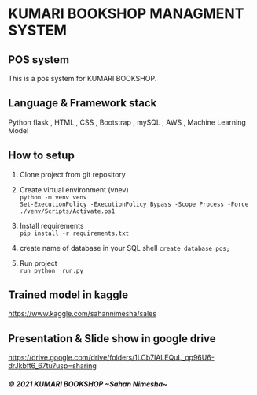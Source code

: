 # <B>KUMARI BOOKSHOP MANAGMENT SYSTEM </B>

## POS system
This is a pos system for KUMARI BOOKSHOP. 

## Language & Framework stack
 Python flask , HTML , CSS , Bootstrap , mySQL , AWS , Machine Learning Model

## How to setup
1. Clone project from git repository

2. Create virtual environment (vnev) <br />
   `
   python -m venv venv 
   `
   <br />
   `
   Set-ExecutionPolicy -ExecutionPolicy Bypass -Scope Process -Force
   `
   <br />
   `
   ./venv/Scripts/Activate.ps1
   `

3. Install requirements <br />
   `
   pip install -r requirements.txt
   `

4. create name of database in your SQL shell
   `
   create database pos;
   `

5. Run project<br/>
   `
   run python  run.py
   `

## Trained model in kaggle
https://www.kaggle.com/sahannimesha/sales

## Presentation & Slide show in google drive
https://drive.google.com/drive/folders/1LCb7lALEQuL_op96U6-drJkbft6_67tu?usp=sharing



##### © 2021 KUMARI BOOKSHOP ~Sahan Nimesha~ 
